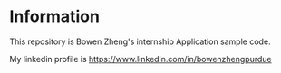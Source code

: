 # Information
This repository is Bowen Zheng's internship Application sample code.

My linkedin profile is https://www.linkedin.com/in/bowenzhengpurdue

